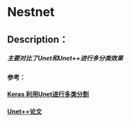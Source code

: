 # Nestnet
## Description：
##### 主要对比了Unet和Unet++进行多分类效果

#### 参考：

#### [Keras 利用Unet进行多类分割](https://blog.csdn.net/lawenceray/article/details/97391350#comments) 

#### [Unet++论文](https://github.com/MrGiovanni/UNetPlusPlus)